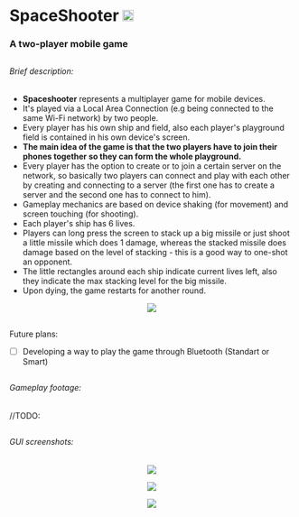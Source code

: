 # SpaceShooter <img src="http://i.imgur.com/em8F2oy.png" width="20" height = "20"> 
### A two-player mobile game

##

###### Brief description:
- **Spaceshooter** represents a multiplayer game for mobile devices. 
- It's played via a Local Area Connection (e.g being connected to the same Wi-Fi network) by two people. 
- Every player has his own ship and field, also each player's playground field is contained in his own device's screen. 
- **The main idea of the game is that the two players have to join their phones together so they can form the whole playground.** 
- Every player has the option to create or to join a certain server on the network, so basically two players can connect and play with each other by creating and connecting to a server (the first one has to create a server and the second one has to connect to him). 
- Gameplay mechanics are based on device shaking (for movement) and screen touching (for shooting). 
- Each player's ship has 6 lives. 
- Players can long press the screen to stack up a big missile or just shoot a little missile which does 1 damage, whereas the stacked missile does damage based on the level of stacking - this is a good way to one-shot an opponent. 
- The little rectangles around each ship indicate current lives left, also they indicate the max stacking level for the big missile. 
- Upon dying, the game restarts for another round.
<p align="center">
  <img src = "http://i.imgur.com/nrXV6yF.png"/>
</p>

##

Future plans:
- [ ] Developing a way to play the game through Bluetooth (Standart or Smart)

##

###### Gameplay footage:
//TODO:

##

###### GUI screenshots:
<p align="center">
  <img src = "https://i.imgur.com/dIQDsEk.png"/>
</p>

<p align="center">
  <img src = "https://i.imgur.com/X3vqExh.png"/>
</p>

<p align="center">
  <img src = "https://i.imgur.com/Qj1gGFb.png"/>
</p>  
